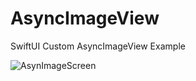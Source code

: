 # AsyncImageView
SwiftUI Custom AsyncImageView Example

![AsynImageScreen](https://github.com/user-attachments/assets/ab7189d1-e7cb-43d3-b969-0045f39cea6c)
